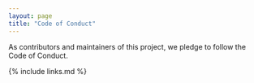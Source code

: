 ```yaml
---
layout: page
title: "Code of Conduct"
---
```

As contributors and maintainers of this project,
we pledge to follow the Code of Conduct.

{% include links.md %}
